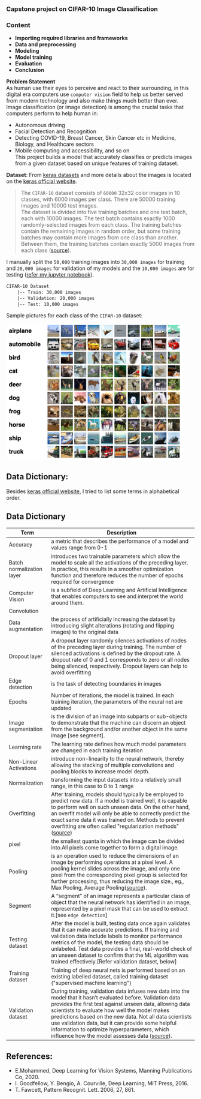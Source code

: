 ### Capstone project on CIFAR-10 Image Classification

### **Content**
  * **Importing required libraries and frameworks**
  * **Data and preprocessing**
  * **Modeling**
  * **Model training**
  * **Evaluation**
  * **Conclusion**

**Problem Statement** <br>
As human use their eyes to perceive and react to their surrounding, in this digital era computers use `computer vision` field to help us better served from modern technology and also make things much better than ever. Image classification (or image detection) is among the crucial tasks that computers perform to help human in:
- Autonomous driving
- Facial Detection and Recognition
- Detecting COVID-19, Breast Cancer, Skin Cancer etc in Medicine, Biology, and Healthcare sectors
- Mobile computing and accessibility, and so on <br>
This project builds a model that accurately classifies or predicts images from a given dataset based on unique features of training dataset.



**Dataset**: From [keras datasets](https://keras.io/api/datasets/cifar10/) and more details about the images is located on the [keras official website](https://www.cs.toronto.edu/~kriz/cifar.html).

>The `CIFAR-10` dataset consists of `60000` 32x32 color images in 10 classes, with 6000 images per class. There are 50000 training images and 10000 test images. <br>
The dataset is divided into five training batches and one test batch, each with 10000 images. The test batch contains exactly 1000 randomly-selected images from each class. The training batches contain the remaining images in random order, but some training batches may contain more images from one class than another. Between them, the training batches contain exactly 5000 images from each class ([source](https://www.cs.toronto.edu/~kriz/cifar.html)).

I manually split the `50,000` training images into `30,000 images` for training and `20,000 images` for validation of my models and the `10,000 images` are for testing ([refer my jupyter notebook](https://github.com/sthirpa/Data_Scince_Immersive/blob/Hirpa/codes%20in%20JupyterNotebook/CIFAR-10-SH.ipynb)).

```   
CIFAR-10 Dataset
    |-- Train: 30,000 images
    |-- Validation: 20,000 images
    |-- Test: 10,000 images

```  
Sample pictures for each class of the `CIFAR-10` dataset:

<div>
<img src="images/classes.png" width="475"/>
<div>


## Data Dictionary: <br>
Besides [keras official website](https://www.cs.toronto.edu/~kriz/cifar.html), I tried to list some terms in alphabetical order. <br>




## Data Dictionary
|Term|Description|
|---|---|
|Accuracy| a metric that describes the performance of a model and values range from 0-1|
|Batch normalization layer|introduces two trainable parameters which allow the model to scale all the activations of the preceding layer. In practice, this results in a smoother optimization function and therefore reduces the number of epochs required for convergence|
|Computer Vision|is a subfield of Deep Learning and Artificial Intelligence that enables computers to see and interpret the world around them.|
|Convolution||
|Data augmentation|the process of artificially increasing the dataset by introducing slight alterations (rotating and flipping images) to the original data|
|Dropout layer|A dropout layer randomly silences activations of nodes of the preceding layer during training. The number of silenced activations is defined by the dropout rate. A dropout rate of 0 and 1 corresponds to zero or all nodes being silenced, respectively. Dropout layers can help to avoid overfitting|
|Edge detection|is the task of detecting boundaries in images|
|Epochs|Number of iterations, the model is trained. In each training iteration, the parameters of the neural net are updated|
|Image segmentation|is the division of an image into subparts or sub-objects to demonstrate that the machine can discern an object from the background and/or another object in the same image [see segment].|
|Learning rate|The learning rate defines how much model parameters are changed in each training iteration|
|Non-Linear Activations|introduce non-linearity to the neural network, thereby allowing the stacking of multiple convolutions and pooling blocks to increase model depth.|
|Normalization|transforming the input datasets into a relatively small range, in this case to 0 to 1 range |
|Overfitting|After training, models should typically be employed to predict new data. If a model is trained well, it is capable to perform well on such unseen data. On the other hand, an overfit model will only be able to correctly predict the exact same data it was trained on. Methods to prevent overfitting are often called "regularization methods" ([source](https://github.com/maikherbig/AIDeveloper/tree/master/Terminology))|
|pixel|the smallest quanta in which the image can be divided into.All pixels come together to form a digital image.|
|Pooling|is an operation used to reduce the dimensions of an image by performing operations at a pixel level. A pooling kernel slides across the image, and only one pixel from the corresponding pixel group is selected for further processing, thus reducing the image size., eg., Max Pooling, Average Pooling([source](https://www.v7labs.com/blog/what-is-computer-vision)).|
|Segment|A “segment” of an image represents a particular class of object that the neural network has identified in an image, represented by a pixel mask that can be used to extract it.[see `edge detection`]|
|Testing dataset|After the model is built, testing data once again validates that it can make accurate predictions. If training and validation data include labels to monitor performance metrics of the model, the testing data should be unlabeled. Test data provides a final, real-world check of an unseen dataset to confirm that the ML algorithm was trained effectively.[Refer validation dataset, below]|
|Training dataset|Training of deep neural nets is performed based on an existing labelled dataset, called training dataset ("supervised machine learning")|
|Validation dataset|During training, validation data infuses new data into the model that it hasn’t evaluated before. Validation data provides the first test against unseen data, allowing data scientists to evaluate how well the model makes predictions based on the new data. Not all data scientists use validation data, but it can provide some helpful information to optimize hyperparameters, which influence how the model assesses data ([source](https://www.applause.com/blog/training-data-validation-data-vs-test-data)).|

## References:
- E.Mohammed, Deep Learning for Vision Systems, Manning Publications Co, 2020.
- I. Goodfellow, Y. Bengio, A. Courville, Deep Learning, MIT Press, 2016.
- T. Fawcett, Pattern Recognit. Lett. 2006, 27, 861.
